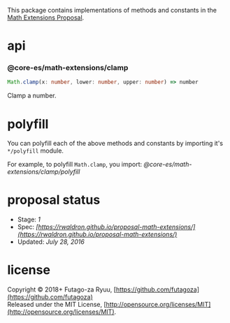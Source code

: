 This package contains implementations of methods and constants in the [Math Extensions Proposal](https://github.com/rwaldron/proposal-math-extensions).

# api

### @core-es/math-extensions/clamp

```typescript
Math.clamp(x: number, lower: number, upper: number) => number
```

Clamp a number.

# polyfill

You can polyfill each of the above methods and constants by importing it's `*/polyfill` module.

For example, to polyfill `Math.clamp`, you import: _@core-es/math-extensions/clamp/polyfill_

# proposal status

- Stage: *1*
- Spec: _[https://rwaldron.github.io/proposal-math-extensions/](https://rwaldron.github.io/proposal-math-extensions/)_
- Updated: _July 28, 2016_

# license

Copyright © 2018+ Futago-za Ryuu, [https://github.com/futagoza](https://github.com/futagoza)<br>
Released under the MIT License, [http://opensource.org/licenses/MIT](http://opensource.org/licenses/MIT).
